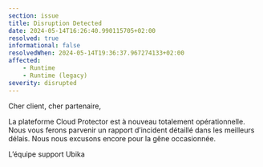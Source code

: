 ```yaml
---
section: issue
title: Disruption Detected
date: 2024-05-14T16:26:40.990115705+02:00
resolved: true
informational: false
resolvedWhen: 2024-05-14T19:36:37.967274133+02:00
affected:
    - Runtime
    - Runtime (legacy)
severity: disrupted
---
```


Cher client, cher partenaire,

La plateforme Cloud Protector est à nouveau totalement opérationnelle.
Nous vous ferons parvenir un rapport d’incident détaillé dans les meilleurs délais.
Nous nous excusons encore pour la gêne occasionnée.

L’équipe support Ubika
